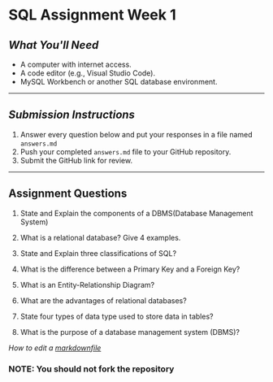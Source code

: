 # SQL Assignment Week 1


## *What You'll Need*
- A computer with internet access.
- A code editor (e.g., Visual Studio Code).
- MySQL Workbench or another SQL database environment.

---



## *Submission Instructions*
1. Answer every question below and put your responses in a file named `answers.md`
2. Push your completed `answers.md` file to your GitHub repository.
3. Submit the GitHub link for review.

---

## **Assignment Questions**

1. State and Explain the components of a DBMS(Database Management System)


2. What is a relational database? Give 4 examples.


3. State and Explain three classifications of SQL?

4. What is the difference between a Primary Key and a Foreign Key?

5. What is an Entity-Relationship Diagram?

6. What are the advantages of relational databases?

7. State four types of data type used to store data in tables?
   
8. What is the purpose of a database management system (DBMS)?  

*How to edit a [markdownfile](https://www.markdownguide.org/basic-syntax/#headings)*

###  NOTE: You should not fork the repository
